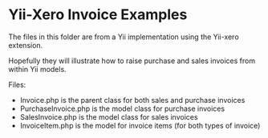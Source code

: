 Yii-Xero Invoice Examples
=========

The files in this folder are from a Yii implementation using the Yii-xero extension. 

Hopefully they will illustrate how to raise purchase and sales invoices from within Yii models.

Files:

* Invoice.php is the parent class for both sales and purchase invoices
* PurchaseInvoice.php is the model class for purchase invoices
* SalesInvoice.php is the model class for sales invoices
* InvoiceItem.php is the model for invoice items (for both types of invoice)


